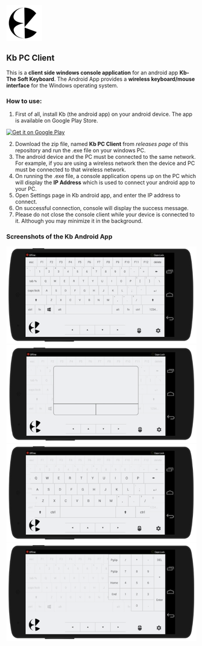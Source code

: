 ![kb logo](assets/kb.png)

## Kb PC Client

This is a **client side windows console application** for an android app **Kb-The Soft Keyboard**. The Android App provides a **wireless keyboard/mouse interface** for the Windows operating system.

### How to use:

1. First of all, install Kb (the android app) on your android device. The app is available on Google Play Store.

<a href='https://play.google.com/store/apps/details?id=com.indusnode.kb'><img alt='Get it on Google Play' src='https://play.google.com/intl/en_us/badges/images/generic/en_badge_web_generic.png' height="80"/></a>

2. Download the zip file, named **Kb PC Client** from _releases page_ of this repository and run the .exe file on your windows PC.
4. The android device and the PC must be connected to the same network. For example, if you are using a wireless network then the device and PC must be connected to that wireless network.
3. On running the .exe file, a console application opens up on the PC which will display the **IP Address** which is used to connect your android app to your PC.
4. Open Settings page in Kb android app, and enter the IP address to connect.
5. On successful connection, console will display the success message.
6. Please do not close the console client while your device is connected to it. Although you may minimize it in the background.

### Screenshots of the Kb Android App

![Kb keypad](assets/kb1.png)
![Kb mouse](assets/kb2.png)
![Kb alpha keypad](assets/kb3.png)
![Kb numpad](assets/kb4.png)